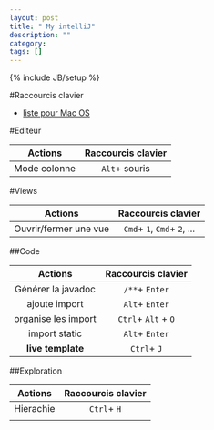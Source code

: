 ```yaml
---
layout: post
title: " My intelliJ"
description: ""
category: 
tags: []
---
```

{% include JB/setup %}

#Raccourcis clavier

  - [liste pour Mac OS](http://www.jetbrains.com/idea/docs/IntelliJIDEA_ReferenceCard_Mac.pdf)

#Editeur

| Actions                | Raccourcis clavier    |
|:----------------------:| :-------------------: |
| Mode colonne           | `Alt`+ souris         |



#Views

| Actions                | Raccourcis clavier                |
|:-------------------:   | :-------------------------------: |
| Ouvrir/fermer une vue  | `Cmd`+ `1`, `Cmd`+ `2`, ...       |


##Code

| Actions             | Raccourcis clavier    |
|:-------------------:| :-------------------: |
| Générer la javadoc  | `/**`+ `Enter`        |
| ajoute import       | `Alt`+ `Enter`        |
| organise les import | `Ctrl`+ `Alt` + `O`   |
| import static       | `Alt`+ `Enter`        |
| **live template**   | `Ctrl`+ `J`           |


##Exploration

| Actions            | Raccourcis clavier|
|:------------------:| :----------------:|
| Hierachie          | `Ctrl`+ `H`       |
|              |     |

